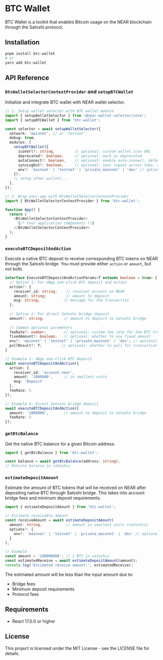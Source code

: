 # BTC Wallet

BTC Wallet is a toolkit that enables Bitcoin usage on the NEAR blockchain through the Satoshi protocol.

## Installation

```bash
pnpm install btc-wallet
# or
yarn add btc-wallet
```

## API Reference

### `BtcWalletSelectorContextProvider` and `setupBTCWallet`

Initialize and integrate BTC wallet with NEAR wallet selector.

```typescript
// 1. Setup wallet selector with BTC wallet module
import { setupWalletSelector } from '@near-wallet-selector/core';
import { setupBTCWallet } from 'btc-wallet';

const selector = await setupWalletSelector({
  network: 'mainnet', // or 'testnet'
  debug: true,
  modules: [
    setupBTCWallet({
      iconUrl?: string,         // optional: custom wallet icon URL
      deprecated?: boolean,     // optional: mark as deprecated
      autoConnect?: boolean,    // optional: enable auto-connect, defaults to true
      syncLogOut?: boolean,     // optional: sync logout across tabs, defaults to true
      env?: 'mainnet' | 'testnet' | 'private_mainnet' | 'dev' // optional: defaults to NEAR network environment
    }),
    // setup other wallets...
  ],
});

// 2. Wrap your app with BtcWalletSelectorContextProvider
import { BtcWalletSelectorContextProvider } from 'btc-wallet';

function App() {
  return (
    <BtcWalletSelectorContextProvider>
      {/* Your application components */}
    </BtcWalletSelectorContextProvider>
  );
}
```

### `executeBTCDepositAndAction`

Execute a native BTC deposit to receive corresponding BTC tokens on NEAR through the Satoshi bridge. You must provide either `action` or `amount`, but not both.

```typescript
interface ExecuteBTCDepositAndActionParams<T extends boolean = true> {
  // Option 1: For dApp one-click BTC deposit and action
  action?: {
    receiver_id: string;    // receiver account on NEAR
    amount: string;         // amount to deposit
    msg: string;           // message for the transaction
  };
  
  // Option 2: For direct Satoshi bridge deposit
  amount?: string;         // amount to deposit to Satoshi bridge
  
  // Common optional parameters
  feeRate?: number;        // optional: custom fee rate for the BTC transaction
  fixedAmount?: boolean;   // optional: whether to use fixed amount
  env?: 'mainnet' | 'testnet' | 'private_mainnet' | 'dev'; // optional: defaults to NEAR network environment
  pollResult?: T;         // optional: whether to poll for transaction result
}

// Example 1: dApp one-click BTC deposit
await executeBTCDepositAndAction({
  action: {
    receiver_id: 'account.near',
    amount: '1000000',     // in smallest units
    msg: 'Deposit'
  },
  feeRate: 5
});

// Example 2: Direct Satoshi bridge deposit
await executeBTCDepositAndAction({
  amount: '1000000',       // amount to deposit to Satoshi bridge
  feeRate: 5
});
```

### `getBtcBalance`

Get the native BTC balance for a given Bitcoin address.

```typescript
import { getBtcBalance } from 'btc-wallet';

const balance = await getBtcBalance(address: string);
// Returns balance in satoshis
```

### `estimateDepositAmount`

Estimate the amount of BTC tokens that will be received on NEAR after depositing native BTC through Satoshi bridge. This takes into account bridge fees and minimum deposit requirements.

```typescript
import { estimateDepositAmount } from 'btc-wallet';

// Estimate receivable amount
const receiveAmount = await estimateDepositAmount(
  amount: string,           // amount in smallest units (satoshis)
  options?: {
    env?: 'mainnet' | 'testnet' | 'private_mainnet' | 'dev' // optional: defaults to NEAR network environment
  }
);

// Example
const amount = '100000000'; // 1 BTC in satoshis
const estimatedReceive = await estimateDepositAmount(amount);
console.log('Estimated receive amount:', estimatedReceive);
```

The estimated amount will be less than the input amount due to:
- Bridge fees
- Minimum deposit requirements
- Protocol fees

## Requirements

- React 17.0.0 or higher

## License

This project is licensed under the MIT License - see the LICENSE file for details.